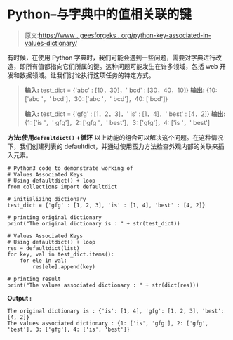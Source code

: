 # Python–与字典中的值相关联的键

> 原文:[https://www . geesforgeks . org/python-key-associated-in-values-dictionary/](https://www.geeksforgeeks.org/python-keys-associated-with-values-in-dictionary/)

有时候，在使用 Python 字典时，我们可能会遇到一些问题，需要对字典进行改造，即所有值都指向它们所属的键。这种问题可能发生在许多领域，包括 web 开发和数据领域。让我们讨论执行这项任务的特定方式。

> **输入:** test_dict = {'abc' : [10，30]，' bcd' : [30，40，10]}
> **输出:** {10: ['abc '，' bcd']，30: ['abc '，' bcd']，40: ['bcd']}
> 
> **输入:** test_dict = {'gfg' : [1，2，3]，' is' : [1，4]，' best' : [4，2]}
> **输出:** {1: ['is '，' gfg']，2: ['gfg '，' best']，3: ['gfg']，4: ['is '，' best']

**方法:使用`defaultdict()` +循环**
以上功能的组合可以解决这个问题。在这种情况下，我们创建列表的 defaultdict，并通过使用蛮力方法检查外观内部的关联来插入元素。

```
# Python3 code to demonstrate working of 
# Values Associated Keys
# Using defaultdict() + loop
from collections import defaultdict

# initializing dictionary
test_dict = {'gfg' : [1, 2, 3], 'is' : [1, 4], 'best' : [4, 2]} 

# printing original dictionary
print("The original dictionary is : " + str(test_dict))

# Values Associated Keys
# Using defaultdict() + loop
res = defaultdict(list)
for key, val in test_dict.items():
    for ele in val:
        res[ele].append(key)

# printing result 
print("The values associated dictionary : " + str(dict(res))) 
```

**Output :**

```
The original dictionary is : {'is': [1, 4], 'gfg': [1, 2, 3], 'best': [4, 2]}
The values associated dictionary : {1: ['is', 'gfg'], 2: ['gfg', 'best'], 3: ['gfg'], 4: ['is', 'best']}

```